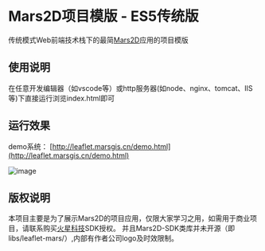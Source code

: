 # Mars2D项目模版 - ES5传统版
 传统模式Web前端技术栈下的最简[Mars2D](http://leaflet.marsgis.cn)应用的项目模版
   


## 使用说明
 在任意开发编辑器（如vscode等）或http服务器(如node、nginx、tomcat、IIS等)下直接运行浏览index.html即可


## 运行效果
 demo系统： [http://leaflet.marsgis.cn/demo.html](http://leaflet.marsgis.cn/demo.html)

 ![image](http://leaflet.marsgis.cn/docs/img/project/1.jpg)
 
 
## 版权说明
 本项目主要是为了展示Mars2D的项目应用，仅限大家学习之用，如需用于商业项目，请联系购买[火星科技](http://leaflet.marsgis.cn)SDK授权。
 并且Mars2D-SDK类库并未开源（即libs/leaflet-mars/）,内部有作者公司logo及时效限制。